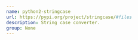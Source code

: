 ```yaml
---
name: python2-stringcase
url: https://pypi.org/project/stringcase/#files
description: String case converter.
group: None
---
```

